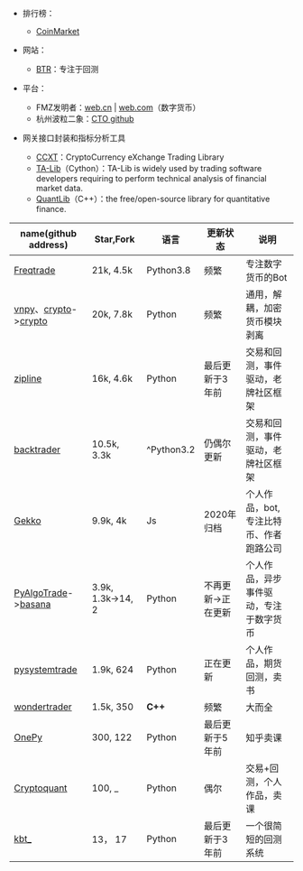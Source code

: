 + 排行榜：
	+ [CoinMarket](https://coinmarketcap.com/)

+ 网站：
	+ [BTR](https://backtest-rookies.com/)：专注于回测

+ 平台：
	+ FMZ发明者：[web.cn](https://www.fmz.cn/) | [web.com](https://www.fmz.com/)（数字货币）
	+ 杭州波粒二象：[CTO github](https://github.com/yutiansut/QUANTAXIS)

+ 网关接口封装和指标分析工具
	+ [CCXT](https://github.com/ccxt/ccxt)：CryptoCurrency eXchange Trading Library
	+ [TA-Lib](https://github.com/TA-Lib/ta-lib-python)（Cython）：TA-Lib is widely used by trading software developers requiring to perform technical analysis of financial market data.
	+ [QuantLib](https://github.com/lballabio/QuantLib)（C++）：the free/open-source library for quantitative finance.

| name(github address)       | Star,Fork        | 语言        | 更新状态         | 说明 |
| -------------------------- | ---------------- | ---------- | --------------- | --- |
| [Freqtrade](https://github.com/freqtrade/freqtrade)                | 21k, 4.5k        | Python3.8  | 频繁             | 专注数字货币的Bot |
| [vnpy](https://github.com/vnpy)、[crypto](https://github.com/vn-crypto)->[crypto](https://github.com/veighna-global) | 20k, 7.8k        | Python     | 频繁              | 通用，解耦，加密货币模块剥离 | 
| [zipline](https://github.com/quantopian/zipline)                 | 16k, 4.6k         | Python     | 最后更新于3年前    | 交易和回测，事件驱动，老牌社区框架 |
| [backtrader](https://github.com/mementum/backtrader)              | 10.5k, 3.3k       | ^Python3.2 | 仍偶尔更新        | 交易和回测，事件驱动，老牌社区框架 |     
| [Gekko](https://github.com/askmike/gekko)                   | 9.9k, 4k          | Js         | 2020年归档       | 个人作品，bot, 专注比特币、作者跑路公司 |     
| [PyAlgoTrade](https://github.com/gbeced/pyalgotrade)->[basana](https://github.com/gbeced/basana)   | 3.9k, 1.3k->14, 2 | Python     | 不再更新->正在更新 | 个人作品，异步事件驱动，专注于数字货币 |     
| [pysystemtrade](https://github.com/robcarver17/pysystemtrade)           | 1.9k, 624         | Python     | 正在更新          | 个人作品，期货回测，卖书 |
| [wondertrader](https://github.com/wondertrader)            | 1.5k, 350         | **C++**        | 频繁              | 大而全 | 
| [OnePy](https://github.com/Chandlercjy/OnePy)                   | 300, 122          | Python     | 最后更新于5年前     | 知乎卖课 |
| [Cryptoquant](https://github.com/studyquant/cryptoquant)             | 100, _            | Python     | 偶尔              | 交易+回测，个人作品，卖课 |
| [kbt_](https://github.com/kerwinyc/kbt_)                    | 13， 17           | Python     | 最后更新于3年前     | 一个很简短的回测系统 | 
